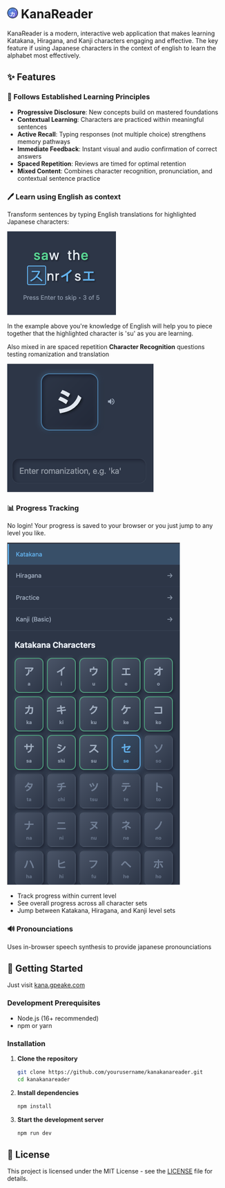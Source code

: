 # <img src="./public/favicon.svg" alt="drawing" width="25"/> KanaReader

KanaReader is a modern, interactive web application that makes learning Katakana, Hiragana, and Kanji characters engaging and effective. The key feature if using Japanese characters in the context of english to learn the alphabet most effectively.

## ✨ Features

### 🎯 Follows Established Learning Principles

- **Progressive Disclosure**: New concepts build on mastered foundations
- **Contextual Learning**: Characters are practiced within meaningful sentences
- **Active Recall**: Typing responses (not multiple choice) strengthens memory pathways
- **Immediate Feedback**: Instant visual and audio confirmation of correct answers
- **Spaced Repetition**: Reviews are timed for optimal retention
- **Mixed Content**: Combines character recognition, pronunciation, and contextual sentence practice

### 🖊️ Learn using English as context

Transform sentences by typing English translations for highlighted Japanese characters:

![Sentence Example](./public/sentence_example.png)

In the example above you're knowledge of English will help you to piece together that the highlighted character is 'su' as you are learning.

Also mixed in are spaced repetition **Character Recognition** questions testing romanization and translation

![Romanization Example](./public/romanization_example.png)

### 📊 Progress Tracking

No login! Your progress is saved to your browser or you just jump to any level you like.

![Progress Example](./public/progression_example.png)

- Track progress within current level
- See overall progress across all character sets
- Jump between Katakana, Hiragana, and Kanji level sets

### 🔊 Pronounciations

Uses in-browser speech synthesis to provide japanese pronounciations

## 🚀 Getting Started

Just visit [kana.gpeake.com](kana.gpeake.com)

### Development Prerequisites

- Node.js (16+ recommended)
- npm or yarn

### Installation

1. **Clone the repository**

   ```bash
   git clone https://github.com/yourusername/kanakanareader.git
   cd kanakanareader
   ```

2. **Install dependencies**

   ```bash
   npm install
   ```

3. **Start the development server**

   ```bash
   npm run dev
   ```

## 📄 License

This project is licensed under the MIT License - see the [LICENSE](LICENSE) file for details.
